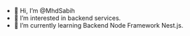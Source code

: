 - 👋 Hi, I’m @MhdSabih
- 👀 I’m interested in backend services.
- 🌱 I’m currently learning Backend Node Framework Nest.js.
<!---
MhdSabih/MhdSabih is a ✨ special ✨ repository because its `README.md` (this file) appears on your GitHub profile.
You can click the Preview link to take a look at your changes.
--->

